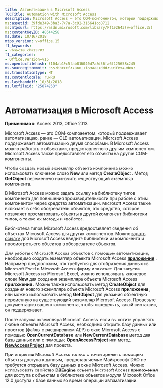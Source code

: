 ```yaml
---
title: Автоматизация в Microsoft Access
TOCTitle: Automation with Microsoft Access
description: Microsoft Access — это COM-компонентом, который поддерживает автоматизацию, ранее — OLE-автоматизации.
ms:assetid: 39fde349-3ba3-7c7a-3c92-316641dc8712
ms:mtpsurl: https://msdn.microsoft.com/library/Ff192643(v=office.15)
ms:contentKeyID: 48544258
ms.date: 10/16/2018
mtps_version: v=office.15
f1_keywords:
- vbaac10.chm13783
f1_categories:
- Office.Version=v15
ms.openlocfilehash: 5104ab19c5fab816040d7a5d56fa6f425658c245
ms.sourcegitcommit: c557bbcccf37a6011f89aae1ddd399dfe549d087
ms.translationtype: MT
ms.contentlocale: ru-RU
ms.lasthandoff: 10/31/2018
ms.locfileid: "25874253"
---
```

# <a name="automation-with-microsoft-access"></a>Автоматизация в Microsoft Access

**Применимо к**: Access 2013, Office 2013

Microsoft Access — это COM-компонентом, который поддерживает автоматизацию, ранее — OLE-автоматизации. Microsoft Access поддерживает автоматизацию двумя способами. В Microsoft Access можно работать с объектами, предоставленного другим компонентом. Microsoft Access также предоставляет его объекты на другие COM-компоненты.

Чтобы создать новый экземпляр объекта компонента можно использовать ключевое слово **New** или метод **CreateObject** . Метод **GetObject** переменную назначить существующий экземпляр компонента.

В Microsoft Access можно задать ссылку на библиотеку типов компонента для повышения производительности при работе с этим компонентом через средство автоматизации. Microsoft Access также включает в себя обозреватель объектов, это средство, которое позволяет просматривать объекты в другой компонент библиотеки типов, а также их методы и свойства.

Библиотека типов Microsoft Access предоставляет сведения об объектах Microsoft Access для других компонентов. Можно [задать ссылку](https://docs.microsoft.com/office/vba/access/Concepts/Settings/set-references-to-type-libraries) для Microsoft Access введите библиотеки из компонента и просмотреть его объектов в обозревателе объектов.

Для работы с Microsoft Access объектов с помощью автоматизации, необходимо создать экземпляр объекта Microsoft Access **[приложения](https://docs.microsoft.com/office/vba/api/Access.Application)** . Например предположим, что требуется для отображения данных из Microsoft Excel в Microsoft Access форму или отчет. Для запуска Microsoft Access из Microsoft Excel, можно использовать ключевое слово **New** для создания экземпляра объекта Microsoft Access **приложения** . Можно также использовать метод **CreateObject** для создания нового экземпляра объекта Microsoft Access **приложения** , или можно использовать метод **GetObject** для указания объектную переменную на существующий экземпляр Microsoft Access. Проверьте документацию вашего компонента, чтобы определить, какой синтаксис, он поддерживает.

После запуска экземпляра Microsoft Access, если вы хотите управлять любые объекты Microsoft Access, необходимо открыть базу данных или проектов (файлы с расширением ADP) в окне Microsoft Access с помощью **[OpenCurrentDatabase](https://docs.microsoft.com/office/vba/api/Access.Application.OpenCurrentDatabase)** или **[NewCurrentDatabase ](https://docs.microsoft.com/office/vba/api/Access.Application.NewCurrentDatabase)** метод для базы данных или с помощью **[OpenAccessProject](https://docs.microsoft.com/office/vba/api/Access.Application.OpenAccessProject)** или метод **[NewAccessProject](https://docs.microsoft.com/office/vba/api/Access.Application.NewAccessProject)** для проекта.

При открытии Microsoft Access только с точки зрения с помощью объекты доступа к данным, предоставляемые Майкрософт DAO не требуется открывать базу данных в окне Microsoft Access. Можно использовать свойство **[DBEngine](https://docs.microsoft.com/office/vba/api/Access.Application.DBEngine)** объекта Microsoft Access **приложения** для доступа к объектам в библиотеке объектов модуля Microsoft Office 12.0 доступа к базе данных во время операции автоматизации.


